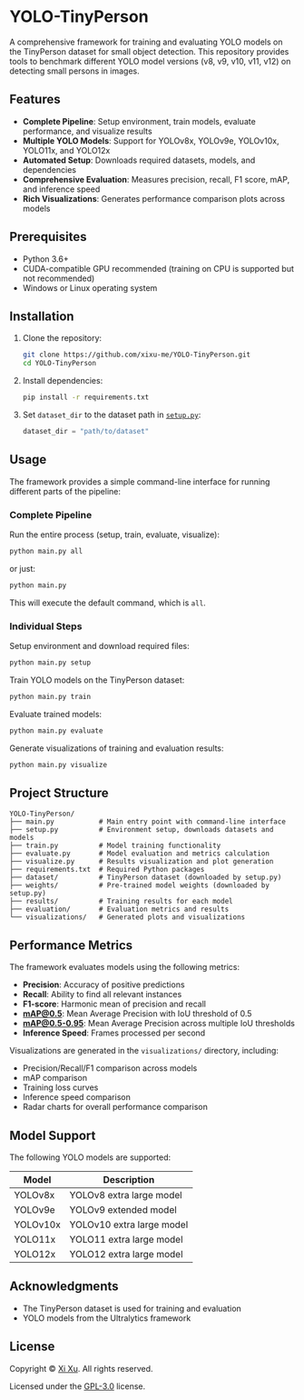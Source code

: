 # YOLO-TinyPerson

A comprehensive framework for training and evaluating YOLO models on the TinyPerson dataset for small object detection. This repository provides tools to benchmark different YOLO model versions (v8, v9, v10, v11, v12) on detecting small persons in images.

## Features

- **Complete Pipeline**: Setup environment, train models, evaluate performance, and visualize results
- **Multiple YOLO Models**: Support for YOLOv8x, YOLOv9e, YOLOv10x, YOLO11x, and YOLO12x
- **Automated Setup**: Downloads required datasets, models, and dependencies
- **Comprehensive Evaluation**: Measures precision, recall, F1 score, mAP, and inference speed
- **Rich Visualizations**: Generates performance comparison plots across models

## Prerequisites

- Python 3.6+
- CUDA-compatible GPU recommended (training on CPU is supported but not recommended)
- Windows or Linux operating system

## Installation

1. Clone the repository:

   ```bash
   git clone https://github.com/xixu-me/YOLO-TinyPerson.git
   cd YOLO-TinyPerson
   ```

2. Install dependencies:

   ```bash
   pip install -r requirements.txt
   ```

3. Set `dataset_dir` to the dataset path in [`setup.py`](setup.py):

   ```python
   dataset_dir = "path/to/dataset"
   ```

## Usage

The framework provides a simple command-line interface for running different parts of the pipeline:

### Complete Pipeline

Run the entire process (setup, train, evaluate, visualize):

```bash
python main.py all
```

or just:

```bash
python main.py
```

This will execute the default command, which is `all`.

### Individual Steps

Setup environment and download required files:

```bash
python main.py setup
```

Train YOLO models on the TinyPerson dataset:

```bash
python main.py train
```

Evaluate trained models:

```bash
python main.py evaluate
```

Generate visualizations of training and evaluation results:

```bash
python main.py visualize
```

## Project Structure

```
YOLO-TinyPerson/
├── main.py           # Main entry point with command-line interface
├── setup.py          # Environment setup, downloads datasets and models
├── train.py          # Model training functionality
├── evaluate.py       # Model evaluation and metrics calculation
├── visualize.py      # Results visualization and plot generation
├── requirements.txt  # Required Python packages
├── dataset/          # TinyPerson dataset (downloaded by setup.py)
├── weights/          # Pre-trained model weights (downloaded by setup.py)
├── results/          # Training results for each model
├── evaluation/       # Evaluation metrics and results
└── visualizations/   # Generated plots and visualizations
```

## Performance Metrics

The framework evaluates models using the following metrics:

- **Precision**: Accuracy of positive predictions
- **Recall**: Ability to find all relevant instances
- **F1-score**: Harmonic mean of precision and recall
- **mAP@0.5**: Mean Average Precision with IoU threshold of 0.5
- **mAP@0.5-0.95**: Mean Average Precision across multiple IoU thresholds
- **Inference Speed**: Frames processed per second

Visualizations are generated in the `visualizations/` directory, including:

- Precision/Recall/F1 comparison across models
- mAP comparison
- Training loss curves
- Inference speed comparison
- Radar charts for overall performance comparison

## Model Support

The following YOLO models are supported:

| Model | Description |
|-------|-------------|
| YOLOv8x | YOLOv8 extra large model |
| YOLOv9e | YOLOv9 extended model |
| YOLOv10x | YOLOv10 extra large model |
| YOLO11x | YOLO11 extra large model |
| YOLO12x | YOLO12 extra large model |

## Acknowledgments

- The TinyPerson dataset is used for training and evaluation
- YOLO models from the Ultralytics framework

## License

Copyright &copy; [Xi Xu](https://xi-xu.me). All rights reserved.

Licensed under the [GPL-3.0](LICENSE) license.
